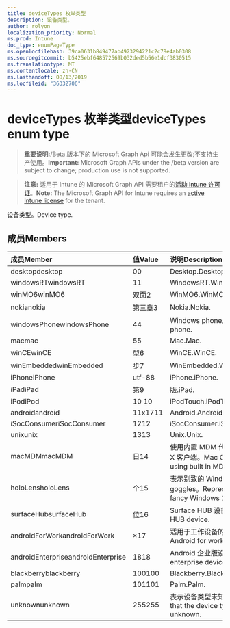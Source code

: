 ```yaml
---
title: deviceTypes 枚举类型
description: 设备类型。
author: rolyon
localization_priority: Normal
ms.prod: Intune
doc_type: enumPageType
ms.openlocfilehash: 39ca0631b849477ab4923294221c2c78e4ab0308
ms.sourcegitcommit: b5425ebf648572569b032ded5b56e1dcf3830515
ms.translationtype: MT
ms.contentlocale: zh-CN
ms.lasthandoff: 08/13/2019
ms.locfileid: "36332706"
---
```

# <a name="devicetypes-enum-type"></a><span data-ttu-id="6ded8-103">deviceTypes 枚举类型</span><span class="sxs-lookup"><span data-stu-id="6ded8-103">deviceTypes enum type</span></span>

> <span data-ttu-id="6ded8-104">**重要说明:**/Beta 版本下的 Microsoft Graph Api 可能会发生更改;不支持生产使用。</span><span class="sxs-lookup"><span data-stu-id="6ded8-104">**Important:** Microsoft Graph APIs under the /beta version are subject to change; production use is not supported.</span></span>

> <span data-ttu-id="6ded8-105">**注意:** 适用于 Intune 的 Microsoft Graph API 需要租户的[活动 Intune 许可证](https://go.microsoft.com/fwlink/?linkid=839381)。</span><span class="sxs-lookup"><span data-stu-id="6ded8-105">**Note:** The Microsoft Graph API for Intune requires an [active Intune license](https://go.microsoft.com/fwlink/?linkid=839381) for the tenant.</span></span>

<span data-ttu-id="6ded8-106">设备类型。</span><span class="sxs-lookup"><span data-stu-id="6ded8-106">Device type.</span></span>

## <a name="members"></a><span data-ttu-id="6ded8-107">成员</span><span class="sxs-lookup"><span data-stu-id="6ded8-107">Members</span></span>
|<span data-ttu-id="6ded8-108">成员</span><span class="sxs-lookup"><span data-stu-id="6ded8-108">Member</span></span>|<span data-ttu-id="6ded8-109">值</span><span class="sxs-lookup"><span data-stu-id="6ded8-109">Value</span></span>|<span data-ttu-id="6ded8-110">说明</span><span class="sxs-lookup"><span data-stu-id="6ded8-110">Description</span></span>|
|:---|:---|:---|
|<span data-ttu-id="6ded8-111">desktop</span><span class="sxs-lookup"><span data-stu-id="6ded8-111">desktop</span></span>|<span data-ttu-id="6ded8-112">0</span><span class="sxs-lookup"><span data-stu-id="6ded8-112">0</span></span>|<span data-ttu-id="6ded8-113">Desktop.</span><span class="sxs-lookup"><span data-stu-id="6ded8-113">Desktop.</span></span>|
|<span data-ttu-id="6ded8-114">windowsRT</span><span class="sxs-lookup"><span data-stu-id="6ded8-114">windowsRT</span></span>|<span data-ttu-id="6ded8-115">1</span><span class="sxs-lookup"><span data-stu-id="6ded8-115">1</span></span>|<span data-ttu-id="6ded8-116">WindowsRT.</span><span class="sxs-lookup"><span data-stu-id="6ded8-116">WindowsRT.</span></span>|
|<span data-ttu-id="6ded8-117">winMO6</span><span class="sxs-lookup"><span data-stu-id="6ded8-117">winMO6</span></span>|<span data-ttu-id="6ded8-118">双面</span><span class="sxs-lookup"><span data-stu-id="6ded8-118">2</span></span>|<span data-ttu-id="6ded8-119">WinMO6.</span><span class="sxs-lookup"><span data-stu-id="6ded8-119">WinMO6.</span></span>|
|<span data-ttu-id="6ded8-120">nokia</span><span class="sxs-lookup"><span data-stu-id="6ded8-120">nokia</span></span>|<span data-ttu-id="6ded8-121">第三章</span><span class="sxs-lookup"><span data-stu-id="6ded8-121">3</span></span>|<span data-ttu-id="6ded8-122">Nokia.</span><span class="sxs-lookup"><span data-stu-id="6ded8-122">Nokia.</span></span>|
|<span data-ttu-id="6ded8-123">windowsPhone</span><span class="sxs-lookup"><span data-stu-id="6ded8-123">windowsPhone</span></span>|<span data-ttu-id="6ded8-124">4</span><span class="sxs-lookup"><span data-stu-id="6ded8-124">4</span></span>|<span data-ttu-id="6ded8-125">Windows phone。</span><span class="sxs-lookup"><span data-stu-id="6ded8-125">Windows phone.</span></span>|
|<span data-ttu-id="6ded8-126">mac</span><span class="sxs-lookup"><span data-stu-id="6ded8-126">mac</span></span>|<span data-ttu-id="6ded8-127">5</span><span class="sxs-lookup"><span data-stu-id="6ded8-127">5</span></span>|<span data-ttu-id="6ded8-128">Mac.</span><span class="sxs-lookup"><span data-stu-id="6ded8-128">Mac.</span></span>|
|<span data-ttu-id="6ded8-129">winCE</span><span class="sxs-lookup"><span data-stu-id="6ded8-129">winCE</span></span>|<span data-ttu-id="6ded8-130">型</span><span class="sxs-lookup"><span data-stu-id="6ded8-130">6</span></span>|<span data-ttu-id="6ded8-131">WinCE.</span><span class="sxs-lookup"><span data-stu-id="6ded8-131">WinCE.</span></span>|
|<span data-ttu-id="6ded8-132">winEmbedded</span><span class="sxs-lookup"><span data-stu-id="6ded8-132">winEmbedded</span></span>|<span data-ttu-id="6ded8-133">步</span><span class="sxs-lookup"><span data-stu-id="6ded8-133">7</span></span>|<span data-ttu-id="6ded8-134">WinEmbedded.</span><span class="sxs-lookup"><span data-stu-id="6ded8-134">WinEmbedded.</span></span>|
|<span data-ttu-id="6ded8-135">iPhone</span><span class="sxs-lookup"><span data-stu-id="6ded8-135">iPhone</span></span>|<span data-ttu-id="6ded8-136">utf-8</span><span class="sxs-lookup"><span data-stu-id="6ded8-136">8</span></span>|<span data-ttu-id="6ded8-137">iPhone.</span><span class="sxs-lookup"><span data-stu-id="6ded8-137">iPhone.</span></span>|
|<span data-ttu-id="6ded8-138">iPad</span><span class="sxs-lookup"><span data-stu-id="6ded8-138">iPad</span></span>|<span data-ttu-id="6ded8-139">第</span><span class="sxs-lookup"><span data-stu-id="6ded8-139">9</span></span>|<span data-ttu-id="6ded8-140">版.</span><span class="sxs-lookup"><span data-stu-id="6ded8-140">iPad.</span></span>|
|<span data-ttu-id="6ded8-141">iPod</span><span class="sxs-lookup"><span data-stu-id="6ded8-141">iPod</span></span>|<span data-ttu-id="6ded8-142">10 </span><span class="sxs-lookup"><span data-stu-id="6ded8-142">10</span></span>|<span data-ttu-id="6ded8-143">iPodTouch.</span><span class="sxs-lookup"><span data-stu-id="6ded8-143">iPodTouch.</span></span>|
|<span data-ttu-id="6ded8-144">android</span><span class="sxs-lookup"><span data-stu-id="6ded8-144">android</span></span>|<span data-ttu-id="6ded8-145">11x17</span><span class="sxs-lookup"><span data-stu-id="6ded8-145">11</span></span>|<span data-ttu-id="6ded8-146">Android.</span><span class="sxs-lookup"><span data-stu-id="6ded8-146">Android.</span></span>|
|<span data-ttu-id="6ded8-147">iSocConsumer</span><span class="sxs-lookup"><span data-stu-id="6ded8-147">iSocConsumer</span></span>|<span data-ttu-id="6ded8-148">12</span><span class="sxs-lookup"><span data-stu-id="6ded8-148">12</span></span>|<span data-ttu-id="6ded8-149">iSocConsumer.</span><span class="sxs-lookup"><span data-stu-id="6ded8-149">iSocConsumer.</span></span>|
|<span data-ttu-id="6ded8-150">unix</span><span class="sxs-lookup"><span data-stu-id="6ded8-150">unix</span></span>|<span data-ttu-id="6ded8-151">13</span><span class="sxs-lookup"><span data-stu-id="6ded8-151">13</span></span>|<span data-ttu-id="6ded8-152">Unix.</span><span class="sxs-lookup"><span data-stu-id="6ded8-152">Unix.</span></span>|
|<span data-ttu-id="6ded8-153">macMDM</span><span class="sxs-lookup"><span data-stu-id="6ded8-153">macMDM</span></span>|<span data-ttu-id="6ded8-154">日</span><span class="sxs-lookup"><span data-stu-id="6ded8-154">14</span></span>|<span data-ttu-id="6ded8-155">使用内置 MDM 代理的 Mac OS X 客户端。</span><span class="sxs-lookup"><span data-stu-id="6ded8-155">Mac OS X client using built in MDM agent.</span></span>|
|<span data-ttu-id="6ded8-156">holoLens</span><span class="sxs-lookup"><span data-stu-id="6ded8-156">holoLens</span></span>|<span data-ttu-id="6ded8-157">个</span><span class="sxs-lookup"><span data-stu-id="6ded8-157">15</span></span>|<span data-ttu-id="6ded8-158">表示别致的 Windows 10 goggles。</span><span class="sxs-lookup"><span data-stu-id="6ded8-158">Representing the fancy Windows 10 goggles.</span></span>|
|<span data-ttu-id="6ded8-159">surfaceHub</span><span class="sxs-lookup"><span data-stu-id="6ded8-159">surfaceHub</span></span>|<span data-ttu-id="6ded8-160">位</span><span class="sxs-lookup"><span data-stu-id="6ded8-160">16</span></span>|<span data-ttu-id="6ded8-161">Surface HUB 设备。</span><span class="sxs-lookup"><span data-stu-id="6ded8-161">Surface HUB device.</span></span>|
|<span data-ttu-id="6ded8-162">androidForWork</span><span class="sxs-lookup"><span data-stu-id="6ded8-162">androidForWork</span></span>|<span data-ttu-id="6ded8-163">×</span><span class="sxs-lookup"><span data-stu-id="6ded8-163">17</span></span>|<span data-ttu-id="6ded8-164">适用于工作设备的 Android。</span><span class="sxs-lookup"><span data-stu-id="6ded8-164">Android for work device.</span></span>|
|<span data-ttu-id="6ded8-165">androidEnterprise</span><span class="sxs-lookup"><span data-stu-id="6ded8-165">androidEnterprise</span></span>|<span data-ttu-id="6ded8-166">18</span><span class="sxs-lookup"><span data-stu-id="6ded8-166">18</span></span>|<span data-ttu-id="6ded8-167">Android 企业版设备。</span><span class="sxs-lookup"><span data-stu-id="6ded8-167">Android enterprise device.</span></span>|
|<span data-ttu-id="6ded8-168">blackberry</span><span class="sxs-lookup"><span data-stu-id="6ded8-168">blackberry</span></span>|<span data-ttu-id="6ded8-169">100</span><span class="sxs-lookup"><span data-stu-id="6ded8-169">100</span></span>|<span data-ttu-id="6ded8-170">Blackberry.</span><span class="sxs-lookup"><span data-stu-id="6ded8-170">Blackberry.</span></span>|
|<span data-ttu-id="6ded8-171">palm</span><span class="sxs-lookup"><span data-stu-id="6ded8-171">palm</span></span>|<span data-ttu-id="6ded8-172">101</span><span class="sxs-lookup"><span data-stu-id="6ded8-172">101</span></span>|<span data-ttu-id="6ded8-173">Palm.</span><span class="sxs-lookup"><span data-stu-id="6ded8-173">Palm.</span></span>|
|<span data-ttu-id="6ded8-174">unknown</span><span class="sxs-lookup"><span data-stu-id="6ded8-174">unknown</span></span>|<span data-ttu-id="6ded8-175">255</span><span class="sxs-lookup"><span data-stu-id="6ded8-175">255</span></span>|<span data-ttu-id="6ded8-176">表示设备类型未知。</span><span class="sxs-lookup"><span data-stu-id="6ded8-176">Represents that the device type is unknown.</span></span>|



